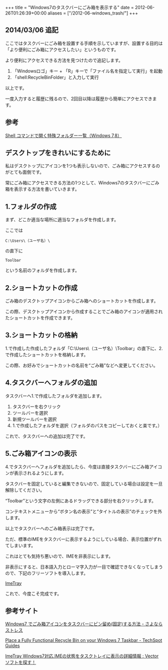 +++
title = "Windows7のタスクバーにごみ箱を表示する"
date = 2012-06-26T01:26:39+00:00
aliases = ["/2012-06-windows_trash/"]
+++

## 2014/03/06 追記

ここではタスクバーにごみ箱を設置する手順を示していますが、設置する目的は「より便利にごみ箱にアクセスしたい」というものです。

より便利にアクセスできる方法を見つけたので追記します。 

  1. 「Windowsロゴ」キー + 「R」キーで「ファイル名を指定して実行」を起動
  2. 「shell:RecycleBinFolder」と入力して実行

以上です。

一度入力すると履歴に残るので、2回目以降は履歴から簡単にアクセスできます。

## 参考

[Shell コマンドで開く特殊フォルダー一覧（Windows 7,8）](http://pasofaq.jp/windows/mycomputer/shellfolder7.htm)

## デスクトップをきれいにするために

私はデスクトップにアイコンを1つも表示しないので、ごみ箱にアクセスするのがとても面倒です。

常にごみ箱にアクセスできる方法の1つとして、Windows7のタスクバーにごみ箱を表示する方法を書いていきます。

## 1.フォルダの作成

まず、どこか適当な場所に適当なフォルダを作成します。

ここでは

```
C:\Users\（ユーザ名）\
```

の直下に

```
Toolbar
```

という名前のフォルダを作成します。

## 2.ショートカットの作成

ごみ箱のデスクトップアイコンからごみ箱へのショートカットを作成します。

この際、デスクトップアイコンから作成することでごみ箱のアイコンが適用されたショートカットを作成できます。

## 3.ショートカットの格納

1.で作成した作成したフォルダ「C:\Users\（ユーザ名）\Toolbar」の直下に、2.で作成したショートカットを格納します。

この際、お好みでショートカットの名前を“ごみ箱”などへ変更してください。

## 4.タスクバーへフォルダの追加

タスクバーへ1.で作成したフォルダを追加します。

  1. タスクバーを右クリック
  2. ツールバーを選択
  3. 新規ツールバーを選択
  4. 1.で作成したフォルダを選択（フォルダのパスをコピーしておくと楽です。）

これで、タスクバーへの追加は完了です。

## 5.ごみ箱アイコンの表示

4.でタスクバーへフォルダを追加したら、今度は直接タスクバーにごみ箱アイコンが表示されるようにします。

タスクバーを固定していると編集できないので、固定している場合は設定を一旦解除してください。

“Toolbar”という文字の左側にあるドラッグできる部分を右クリックします。

コンテキストメニューから“ボタン名の表示”と“タイトルの表示”のチェックを外します。 

以上でタスクバーへのごみ箱表示は完了です。 

ただ、標準のIMEをタスクバーに表示するようにしている場合、表示位置がずれてしまいます。

これはとても気持ち悪いので、IMEを非表示にします。

非表示にすると、日本語入力とローマ字入力が一目で確認できなくなってしまうので、下記のフリーソフトを導入します。

[ImeTray](http://www.vector.co.jp/soft/win95/writing/se456773.html) 

これで、今度こそ完成です。 

## 参考サイト

[Windows7 でごみ箱アイコンをタスクバーにピン留め(固定)する方法 - さよならストレス](http://d.hatena.ne.jp/wwwcfe/20091106/pin_recycle_bin_to_taskbar)

[Place a Fully Functional Recycle Bin on your Windows 7 Taskbar - TechSpot Guides](http://www.techspot.com/guides/196-recycle-bin-on-windows-7-taskbar/)

[ImeTray Windows7対応,IMEの状態をタスクトレイに表示の詳細情報 : Vector ソフトを探す！](http://www.vector.co.jp/soft/win95/writing/se456773.html)

